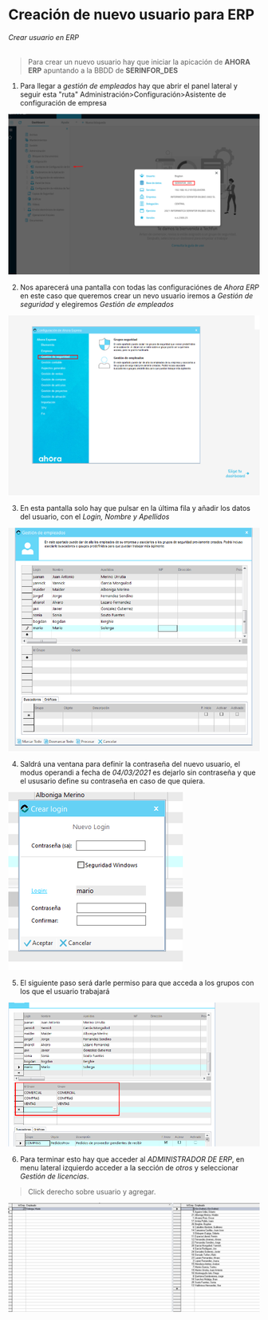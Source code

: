 # Creación de nuevo usuario para ERP

###### Crear usuario en ERP

> Para crear un nuevo usuario hay que iniciar la apicación de **AHORA ERP** apuntando a la BBDD de **SERINFOR_DES** 

1. Para llegar a *gestión de empleados* hay que abrir el panel lateral y seguir esta "ruta" Administración>Configuración>Asistente de configuración de empresa

![Priera foto](img/Screenshot_1.png "1")

2. Nos aparecerá una pantalla con todas las configuraciónes de *Ahora ERP* en este caso que queremos crear un nevo usuario iremos a *Gestión de seguridad* y elegiremos *Gestión de empleados* 

![Priera foto](img/Screenshot_2.png)

3. En esta pantalla solo hay que pulsar en la última fila y añadir los datos del usuario, con el *Login, Nombre y Apellidos* 

![Priera foto](img/Screenshot_3.png)

4. Saldrá una ventana para definir la contraseña del nuevo usuario, el modus operandi a fecha de *04/03/2021* es dejarlo sin contraseña y que el ususario define su contraseña en caso de que quiera.

![Priera foto](img/Screenshot_4.png)

5. El siguiente paso será darle permiso para que acceda a los grupos con los que el usuario trabajará

![Priera foto](img/Screenshot_5.png)

6. Para terminar esto hay que acceder al *ADMINISTRADOR DE ERP*, en menu lateral izquierdo acceder a la sección de *otros* y seleccionar *Gestión de licencias*. 
> Click derecho sobre usuario y agregar. 

![Priera foto](img/Screenshot_6.png)
